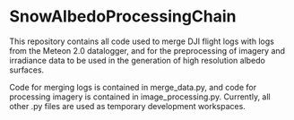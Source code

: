 # SnowAlbedoProcessingChain

This repository contains all code used to merge DJI flight logs with logs from the Meteon 2.0 datalogger, and for the preprocessing of imagery and irradiance data to be used in the generation of high resolution albedo surfaces.

Code for merging logs is contained in merge_data.py, and code for processing imagery is contained in image_processing.py. Currently, all other .py files are used as temporary development workspaces.
